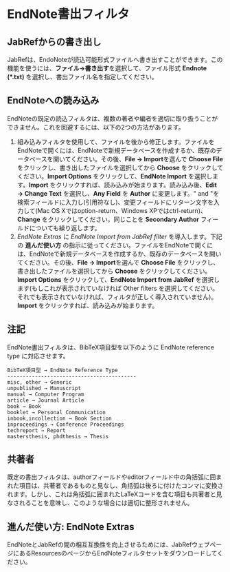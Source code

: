 # EndNote書出フィルタ

## JabRefからの書き出し

JabRefは、EndoNoteが読込可能形式ファイルへ書き出すことができます。この機能を使うには、**ファイル→書き出す**を選択して、ファイル形式 **Endnote (\*.txt)** を選択し、書出ファイル名を指定してください。

## EndNoteへの読み込み

EndNoteの既定の読込フィルタは、複数の著者や編者を適切に取り扱うことができません。これを回避するには、以下の2つの方法があります。

1.  組み込みフィルタを使用して、ファイルを後から修正します。ファイルをEndNoteで開くには、EndNoteで新規データベースを作成するか、既存のデータベースを開いてください。その後、**File → Import**を選んで **Choose File** をクリックし、書き出したファイルを選択してから **Choose** をクリックしてください。**Import Options** をクリックして、**EndNote Import** を選択します。**Import** をクリックすれば、読み込みが始まります。読み込み後、**Edit → Change Text** を選択し、**Any Field** を **Author** に変更します。" and "を検索フィールドに入力し(引用符なし)、変更フィールドにリターン文字を入力して(Mac OS Xではoption-return、Windows XPではctrl-return)、**Change** をクリックしてください。同じことを **Secondary Author** フィールドについても繰り返します。
2.  *EndNote Extras* に *EndNote Import from JabRef filter* を導入します。下記の **進んだ使い方** の指示に従ってください。ファイルをEndNoteで開くには、EndNoteで新規データベースを作成するか、既存のデータベースを開いてください。その後、**File → Import**を選んで **Choose File** をクリックし、書き出したファイルを選択してから **Choose** をクリックしてください。**Import Options** をクリックして、**EndNote Import from JabRef** を選択します(もしこれが表示されていなければ Other filters を選択してください。それでも表示されていなければ、フィルタが正しく導入されていません)。**Import** をクリックすれば、読み込みが始まります。

## 注記

EndNote書出フィルタは、BibTeX項目型を以下のように EndNote reference type に対応させます。

    BibTeX項目型 → EndNote Reference Type
    ------------------------------------------
    misc, other → Generic
    unpublished → Manuscript
    manual → Computer Program
    article → Journal Article
    book → Book
    booklet → Personal Communication
    inbook,incollection → Book Section
    inproceedings → Conference Proceedings
    techreport → Report
    mastersthesis, phdthesis → Thesis

## 共著者

既定の書出フィルタは、authorフィールドやeditorフィールド中の角括弧に囲まれた項目は、共著者であるものと見なし、角括弧は後ろに付けたコンマに変換されます。しかし、これは角括弧に囲まれたLaTeXコードを含む項目も共著者と見なされることを意味し、このような場合には適切に整形されません。

## 進んだ使い方: EndNote Extras

EndNoteとJabRefの間の相互互換性を向上させるためには、JabRefウェブページにあるResourcesのページからEndNoteフィルタセットをダウンロードしてください。
